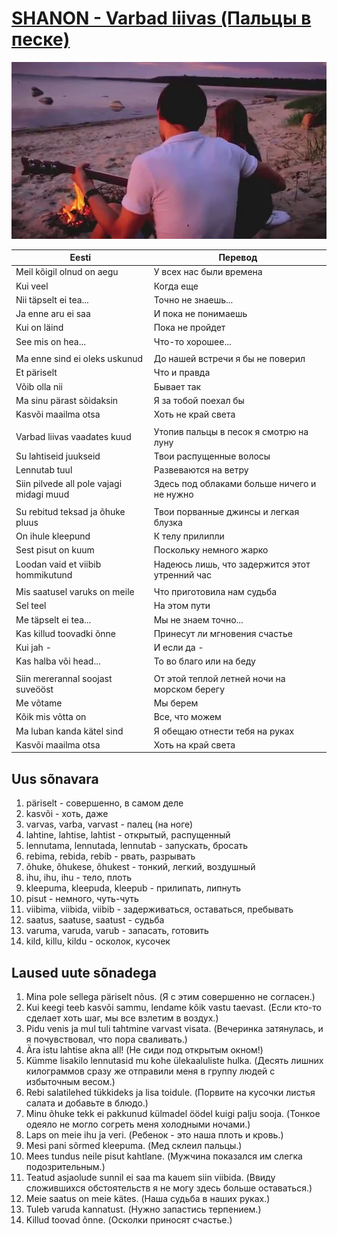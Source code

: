 # [SHANON - Varbad liivas (Пальцы в песке)](https://www.youtube.com/watch?v=JXPEk9NHMpk)

![](img/shanon_varbad_liivas.jpg)

| Eesti                                    | Перевод                                        |
|------------------------------------------|------------------------------------------------|
| Meil kõigil olnud on aegu                | У всех нас были времена                        |
| Kui veel                                 | Когда еще                                      |
| Nii täpselt ei tea...                    | Точно не знаешь...                             |
| Ja enne aru ei saa                       | И пока не понимаешь                            |
| Kui on läind                             | Пока не пройдет                                |
| See mis on hea...                        | Что-то хорошее...                              |
|                                          |                                                |
| Ma enne sind ei oleks uskunud            | До нашей встречи я бы не поверил               |
| Et päriselt                              | Что и правда                                   |
| Võib olla nii                            | Бывает так                                     |
| Ma sinu pärast sõidaksin                 | Я за тобой поехал бы                           |
| Kasvõi maailma otsa                      | Хоть не край света                             |
|                                          |                                                |
| Varbad liivas vaadates kuud              | Утопив пальцы в песок я смотрю на луну         |
| Su lahtiseid juukseid                    | Твои распущенные волосы                        |
| Lennutab tuul                            | Развеваются на ветру                           |
| Siin pilvede all pole vajagi midagi muud | Здесь под облаками больше ничего и не нужно    |
|                                          |                                                |
| Su rebitud teksad ja õhuke pluus         | Твои порванные джинсы и легкая блузка          |
| On ihule kleepund                        | К телу прилипли                                |
| Sest pisut on kuum                       | Поскольку немного жарко                        |
| Loodan vaid et viibib hommikutund        | Надеюсь лишь, что задержится этот утренний час |
|                                          |                                                |
| Mis saatusel varuks on meile             | Что приготовила нам судьба                     |
| Sel teel                                 | На этом пути                                   |
| Me täpselt ei tea...                     | Мы не знаем точно...                           |
| Kas killud toovadki õnne                 | Принесут ли мгновения счастье                  |
| Kui jah -                                | И если да -                                    |
| Kas halba või head...                    | То во благо или на беду                        |
|                                          |                                                |
| Siin mererannal soojast suveööst         | От этой теплой летней ночи на морском берегу   |
| Me võtame                                | Мы берем                                       |
| Kõik mis võtta on                        | Все, что можем                                 |
| Ma luban kanda kätel sind                | Я обещаю отнести тебя на руках                 |
| Kasvõi maailma otsa                      | Хоть на край света                             |


## Uus sõnavara

1. päriselt - совершенно, в самом деле
2. kasvõi - хоть, даже
3. varvas, varba, varvast - палец (на ноге)
4. lahtine, lahtise, lahtist - открытый, распущенный
5. lennutama, lennutada, lennutab - запускать, бросать
6. rebima, rebida, rebib - рвать, разрывать
7. õhuke, õhukese, õhukest - тонкий, легкий, воздушный
8. ihu, ihu, ihu - тело, плоть
9. kleepuma, kleepuda, kleepub - прилипать, липнуть
10. pisut - немного, чуть-чуть
11. viibima, viibida, viibib - задерживаться, оставаться, пребывать
12. saatus, saatuse, saatust - судьба
13. varuma, varuda, varub - запасать, готовить
14. kild, killu, kildu - осколок, кусочек


## Laused uute sõnadega

1. Mina pole sellega päriselt nõus. (Я с этим совершенно не согласен.)
2. Kui keegi teeb kasvõi sammu, lendame kõik vastu taevast. (Если кто-то сделает хоть шаг, мы все взлетим в воздух.)
3. Pidu venis ja mul tuli tahtmine varvast visata. (Вечеринка затянулась, и я почувствовал, что пора сваливать.)
4. Ära istu lahtise akna all! (Не сиди под открытым окном!)
5. Kümme lisakilo lennutasid mu kohe ülekaaluliste hulka. (Десять лишних килограммов сразу же отправили меня в группу людей с избыточным весом.)
6. Rebi salatilehed tükkideks ja lisa toidule. (Порвите на кусочки листья салата и добавьте в блюдо.)
7. Minu õhuke tekk ei pakkunud külmadel öödel kuigi palju sooja. (Тонкое одеяло не могло согреть меня холодными ночами.)
8. Laps on meie ihu ja veri. (Ребенок - это наша плоть и кровь.)
9. Mesi pani sõrmed kleepuma. (Мед склеил пальцы.)
10. Mees tundus neile pisut kahtlane. (Мужчина показался им слегка подозрительным.)
11. Teatud asjaolude sunnil ei saa ma kauem siin viibida. (Ввиду сложившихся обстоятельств я не могу здесь больше оставаться.)
12. Meie saatus on meie kätes. (Наша судьба в наших руках.)
13. Tuleb varuda kannatust. (Нужно запастись терпением.)
14. Killud toovad õnne. (Осколки приносят счастье.)
